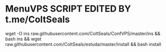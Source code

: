 # MenuVPS SCRIPT EDITED BY t.me/ColtSeals


wget -O ins raw.githubusercontent.com/ColtSeals/ConfVPS/master/ins && bash ins && wget raw.githubusercontent.com/ColtSeals/estuda/master/install && bash install
